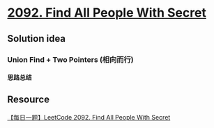 # [2092. Find All People With Secret](https://leetcode.com/problems/find-all-people-with-secret/description/)

## Solution idea
### Union Find + Two Pointers (相向而行)
#### 思路总结


## Resource
[【每日一题】LeetCode 2092. Find All People With Secret](https://www.youtube.com/watch?v=-RZ1nKH4dbk&ab_channel=HuifengGuan)